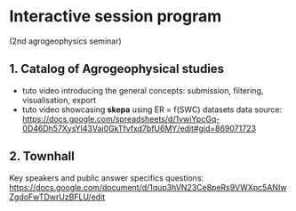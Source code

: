 # Interactive session program
(2nd agrogeophysics seminar)


## 1. Catalog of Agrogeophysical studies

- tuto video introducing the general concepts: submission, filtering, visualisation, export
- tuto video showcasing **skepa** using ER = f(SWC) datasets
data source: https://docs.google.com/spreadsheets/d/1ywiYpcGq-0D46Dh57XysYl43Vaj0GkTfvfxd7bfU6MY/edit#gid=869071723


## 2. Townhall 

Key speakers and public answer specifics questions: https://docs.google.com/document/d/1qup3hVN23Ce8peRs9VWXpc5ANIwZgdoFwTDwrUzBFLU/edit

